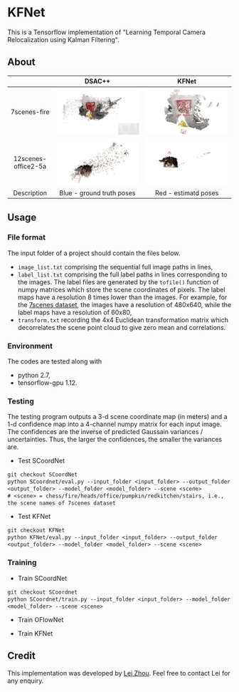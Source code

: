 # KFNet
This is a Tensorflow implementation of "Learning Temporal Camera Relocalization using Kalman Filtering".


## About


|| DSAC++ | KFNet |
|:--:|:--:|:--:|
|7scenes-fire       | ![Alt Text](doc/fire_DSAC++_pip.gif)       | ![Alt Text](doc/fire_KFNet_pip.gif)      |
|12scenes-office2-5a| ![Alt Text](doc/office2_5a_DSAC++_pip.gif) | ![Alt Text](doc/office2_5a_KFNet_pip.gif)|
|Description | Blue - ground truth poses   | Red - estimatd poses |

## Usage

### File format

The input folder of a project should contain the files below.
* `image_list.txt` comprising the sequential full image paths in lines, 
* `label_list.txt` comprising the full label paths in lines corresponding to the images. The label files are generated by the `tofile()` function of numpy matrices which store the scene coordinates of pixels. The label maps have a resolution 8 times lower than the images. For example, for the [7scenes dataset](https://www.microsoft.com/en-us/research/project/rgb-d-dataset-7-scenes/), the images have a resolution of 480x640, while the label maps have a resolution of 60x80,
* `transform.txt` recording the 4x4 Euclidean transformation matrix which decorrelates the scene point cloud to give zero mean and correlations.

### Environment

The codes are tested along with 
* python 2.7,
* tensorflow-gpu 1.12.

### Testing

The testing program outputs a 3-d scene coordinate map (in meters) and a 1-d confidence map into a 4-channel numpy matrix for each input image. The confidences are the inverse of predicted Gaussain variances / uncertainties. Thus, the larger the confidences, the smaller the variances are.

* Test SCoordNet
```
git checkout SCoordNet
python SCoordnet/eval.py --input_folder <input_folder> --output_folder <output_folder> --model_folder <model_folder> --scene <scene>
# <scene> = chess/fire/heads/office/pumpkin/redkitchen/stairs, i.e., the scene names of 7scenes dataset
```

* Test KFNet
```
git checkout KFNet
python KFNet/eval.py --input_folder <input_folder> --output_folder <output_folder> --model_folder <model_folder> --scene <scene>
```

### Training

* Train SCoordNet
```
git checkout SCoordnet
python SCoordnet/train.py --input_folder <input_folder> --model_folder <model_folder> --scene <scene>
```

* Train OFlowNet

* Train KFNet



## Credit

This implementation was developed by [Lei Zhou](https://zlthinker.github.io/). Feel free to contact Lei for any enquiry.